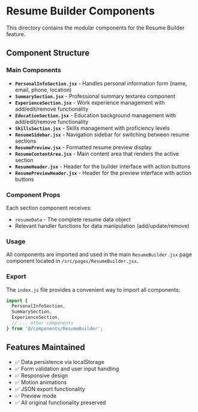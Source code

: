 # Resume Builder Components

This directory contains the modular components for the Resume Builder feature.

## Component Structure

### Main Components

- **`PersonalInfoSection.jsx`** - Handles personal information form (name, email, phone, location)
- **`SummarySection.jsx`** - Professional summary textarea component
- **`ExperienceSection.jsx`** - Work experience management with add/edit/remove functionality
- **`EducationSection.jsx`** - Education background management with add/edit/remove functionality
- **`SkillsSection.jsx`** - Skills management with proficiency levels
- **`ResumeSidebar.jsx`** - Navigation sidebar for switching between resume sections
- **`ResumePreview.jsx`** - Formatted resume preview display
- **`ResumeContentArea.jsx`** - Main content area that renders the active section
- **`ResumeHeader.jsx`** - Header for the builder interface with action buttons
- **`ResumePreviewHeader.jsx`** - Header for the preview interface with action buttons

### Component Props

Each section component receives:
- `resumeData` - The complete resume data object
- Relevant handler functions for data manipulation (add/update/remove)

### Usage

All components are imported and used in the main `ResumeBuilder.jsx` page component located in `/src/pages/ResumeBuilder.jsx`.

### Export

The `index.js` file provides a convenient way to import all components:

```javascript
import { 
  PersonalInfoSection,
  SummarySection,
  ExperienceSection,
  // ... other components
} from '@/components/ResumeBuilder';
```

## Features Maintained

- ✅ Data persistence via localStorage
- ✅ Form validation and user input handling
- ✅ Responsive design
- ✅ Motion animations
- ✅ JSON export functionality
- ✅ Preview mode
- ✅ All original functionality preserved
